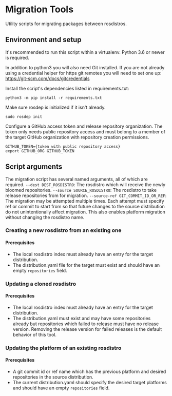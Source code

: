 Migration Tools
===============

Utility scripts for migrating packages between rosdistros.

## Environment and setup

It's recommended to run this script within a virtualenv.
Python 3.6 or newer is required.

In addition to python3 you will also need Git installed.
If you are not already using a credential helper for https git remotes you will need to set one up:
https://git-scm.com/docs/gitcredentials

Install the script's dependencies listed in requirements.txt:

    python3 -m pip install -r requirements.txt

Make sure rosdep is initialized if it isn't already.

    sudo rosdep init

Configure a GitHub access token and release repository organization.
The token only needs public repository access and must belong to a member of the target GitHub organization with repository creation permissions.

```
GITHUB_TOKEN={token with public repository access}
export GITHUB_ORG GITHUB_TOKEN
```

## Script arguments

The migration script has several named arguments, all of which are required.
`--dest DEST_ROSDISTRO`: The rosdistro which will receive the newly bloomed repositories.
`--source SOURCE_ROSDISTRO`: The rosdistro to take release repositories from for migration.
`--source-ref GIT_COMMIT_ID_OR_REF`: The migration may be attempted multiple times. Each attempt must specify ref or commit to start from so that future changes to the source distribution do not unintentionally affect migration. This also enables platform migration without changing the rosdistro name.

### Creating a new rosdistro from an existing one

#### Prerequisites

* The local rosdistro index must already have an entry for the target distribution.
* The distribution.yaml file for the target must exist and should have an empty `repositories` field.

### Updating a cloned rosdistro 

#### Prerequisites

* The local rosdistro index must already have an entry for the target distribution.
* The distribution.yaml must exist and may have some repositories already but repositories which failed to release must have no release version. Removing the release version for failed releases is the default behavior of this tool.


### Updating the platform of an existing rosdistro

#### Prerequisites

* A git commit id or ref name which has the previous platform and desired repositories in the source distribution.
* The current distribution.yaml should specify the desired target platforms and should have an empty `repositories` field.

